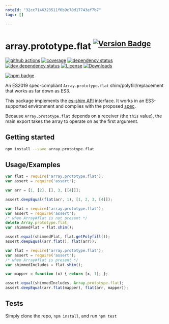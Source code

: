 ```yaml
---
noteId: "32cc7146323511f0b9c70d17743ef7b7"
tags: []

---
```


# array.prototype.flat <sup>[![Version Badge][npm-version-svg]][package-url]</sup>

[![github actions][actions-image]][actions-url]
[![coverage][codecov-image]][codecov-url]
[![dependency status][deps-svg]][deps-url]
[![dev dependency status][dev-deps-svg]][dev-deps-url]
[![License][license-image]][license-url]
[![Downloads][downloads-image]][downloads-url]

[![npm badge][npm-badge-png]][package-url]

An ES2019 spec-compliant `Array.prototype.flat` shim/polyfill/replacement that works as far down as ES3.

This package implements the [es-shim API](https://github.com/es-shims/api) interface. It works in an ES3-supported environment and complies with the proposed [spec](https://tc39.github.io/proposal-flatMap/).

Because `Array.prototype.flat` depends on a receiver (the `this` value), the main export takes the array to operate on as the first argument.

## Getting started

```sh
npm install --save array.prototype.flat
```

## Usage/Examples

```js
var flat = require('array.prototype.flat');
var assert = require('assert');

var arr = [1, [2], [], 3, [[4]]];

assert.deepEqual(flat(arr, 1), [1, 2, 3, [4]]);
```

```js
var flat = require('array.prototype.flat');
var assert = require('assert');
/* when Array#flat is not present */
delete Array.prototype.flat;
var shimmedFlat = flat.shim();

assert.equal(shimmedFlat, flat.getPolyfill());
assert.deepEqual(arr.flat(), flat(arr));
```

```js
var flat = require('array.prototype.flat');
var assert = require('assert');
/* when Array#flat is present */
var shimmedIncludes = flat.shim();

var mapper = function (x) { return [x, 1]; };

assert.equal(shimmedIncludes, Array.prototype.flat);
assert.deepEqual(arr.flat(mapper), flat(arr, mapper));
```

## Tests
Simply clone the repo, `npm install`, and run `npm test`

[package-url]: https://npmjs.org/package/array.prototype.flat
[npm-version-svg]: https://versionbadg.es/es-shims/Array.prototype.flat.svg
[deps-svg]: https://david-dm.org/es-shims/Array.prototype.flat.svg
[deps-url]: https://david-dm.org/es-shims/Array.prototype.flat
[dev-deps-svg]: https://david-dm.org/es-shims/Array.prototype.flat/dev-status.svg
[dev-deps-url]: https://david-dm.org/es-shims/Array.prototype.flat#info=devDependencies
[npm-badge-png]: https://nodei.co/npm/array.prototype.flat.png?downloads=true&stars=true
[license-image]: https://img.shields.io/npm/l/array.prototype.flat.svg
[license-url]: LICENSE
[downloads-image]: https://img.shields.io/npm/dm/array.prototype.flat.svg
[downloads-url]: https://npm-stat.com/charts.html?package=array.prototype.flat
[codecov-image]: https://codecov.io/gh/es-shims/Array.prototype.flat/branch/main/graphs/badge.svg
[codecov-url]: https://app.codecov.io/gh/es-shims/Array.prototype.flat/
[actions-image]: https://img.shields.io/endpoint?url=https://github-actions-badge-u3jn4tfpocch.runkit.sh/es-shims/Array.prototype.flat
[actions-url]: https://github.com/es-shims/Array.prototype.flat/actions

